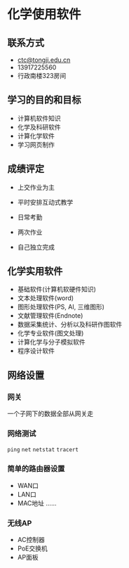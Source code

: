 # 化学使用软件
## 联系方式
- ctc@tongji.edu.cn
- 13917225560
- 行政南楼323房间

## 学习的目的和目标
- 计算机软件知识
- 化学及科研软件
- 计算化学软件
- 学习网页制作

## 成绩评定
- 上交作业为主
- 平时安排互动式教学

- 日常考勤
- 两次作业
- 自己独立完成

## 化学实用软件
- 基础软件(计算机软硬件知识)
- 文本处理软件(word)
- 图形处理软件(PS, AI, 三维图形)
- 文献管理软件(Endnote)
- 数据采集统计、分析以及科研作图软件
- 化学专业软件(图文处理)
- 计算化学与分子模拟软件
- 程序设计软件 

## 网络设置
### 网关
一个子网下的数据全部从网关走
### 网络测试
`ping`
`net`
`netstat`
`tracert`
### 简单的路由器设置
- WAN口
- LAN口
- MAC地址
......

### 无线AP
- AC控制器
- PoE交换机
- AP面板
